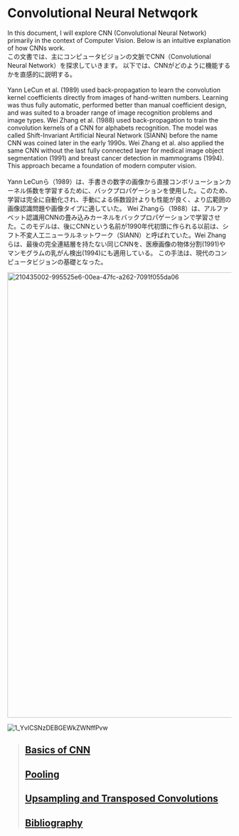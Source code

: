 # Convolutional Neural Netwqork
In this document, I will explore CNN (Convolutional Neural Network) primarily in the context of Computer Vision.
Below is an intuitive explanation of how CNNs work.<br>
この文書では、主にコンピュータビジョンの文脈でCNN（Convolutional Neural Network）を探求していきます。
以下では、CNNがどのように機能するかを直感的に説明する。
<br><br>
Yann LeCun et al. (1989) used back-propagation to learn the convolution kernel coefficients directly from images of hand-written numbers. Learning was thus fully automatic, performed better than manual coefficient design, and was suited to a broader range of image recognition problems and image types.
Wei Zhang et al. (1988) used back-propagation to train the convolution kernels of a CNN for alphabets recognition. The model was called Shift-Invariant Artificial Neural Network (SIANN) before the name CNN was coined later in the early 1990s. Wei Zhang et al. also applied the same CNN without the last fully connected layer for medical image object segmentation (1991) and breast cancer detection in mammograms (1994). 
This approach became a foundation of modern computer vision.
<br><br>
Yann LeCunら（1989）は、手書きの数字の画像から直接コンボリューションカーネル係数を学習するために、バックプロパゲーションを使用した。このため、学習は完全に自動化され、手動による係数設計よりも性能が良く、より広範囲の画像認識問題や画像タイプに適していた。
Wei Zhangら（1988）は、アルファベット認識用CNNの畳み込みカーネルをバックプロパゲーションで学習させた。このモデルは、後にCNNという名前が1990年代初頭に作られる以前は、シフト不変人工ニューラルネットワーク（SIANN）と呼ばれていた。Wei Zhangらは、最後の完全連結層を持たない同じCNNを、医療画像の物体分割(1991)やマンモグラムの乳がん検出(1994)にも適用している。
この手法は、現代のコンピュータビジョンの基礎となった。

<img width="1000" alt="210435002-995525e6-00ea-47fc-a262-7091f055da06" src="https://user-images.githubusercontent.com/46320499/211258694-d75814cd-af7e-47fa-a2de-931bb8426c63.png">

![1_YvlCSNzDEBGEWkZWNffPvw](https://user-images.githubusercontent.com/46320499/211258421-5f98f206-95b5-4bd3-a8bc-3bb7b460ab26.gif)

> ## [Basics of CNN](CNNBasics.md)<br>
> ## [Pooling](Pooling.md)<br>
> ## [Upsampling and Transposed Convolutions](TransposedConvolution.md)<br>
> ## [Bibliography](Bibliography.md)<br>


